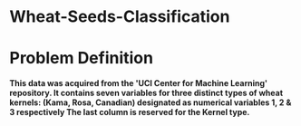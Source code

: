 # Wheat-Seeds-Classification
# Problem Definition
**This data was acquired from the 'UCI Center for Machine Learning' repository. It contains seven variables for three distinct types of wheat kernels: (Kama, Rosa, Canadian)
designated as numerical variables 1, 2 & 3 respectively The last column is reserved for the Kernel type.**
